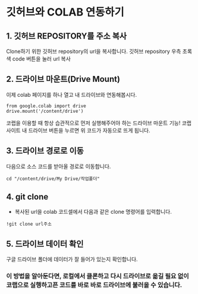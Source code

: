 # 깃허브와 COLAB 연동하기

## 1. 깃허브 REPOSITORY를 주소 복사
Clone하기 위한 깃허브 repository의 url을 복사합니다.
깃허브 repository 우측 초록색 code 버튼을 눌러 url 복사

## 2. 드라이브 마운트(Drive Mount)   
이제 colab 페이지를 하나 열고 내 드라이브와 연동해봅시다.
```
from google.colab import drive
drive.mount('/content/drive')
```
코랩을 이용할 때 항상 습관적으로 먼저 실행해주어야 하는 드라이브 마운트 기능! 코랩 사이트 내 드라이브 버튼을 누르면 위 코드가 자동으로 뜨게 됩니다.   

## 3. 드라이브 경로로 이동
다음으로 소스 코드를 받아올 경로로 이동합니다.
```
cd "/content/drive/My Drive/작업폴더"
```
## 4. git clone 
* 복사된 url을 colab 코드셀에서 다음과 같은 clone 명령어를 입력합니다. 
```
!git clone url주소 
```

## 5. 드라이브 데이터 확인
구글 드라이브 폴더에 데이터가 잘 들어가 있는지 확인합니다.

### 이 방법을 알아둔다면, 로컬에서 클론하고 다시 드라이브로 옮길 필요 없이 코랩으로 실행하고픈 코드를 바로 바로 드라이브에 불러올 수 있습니다. 
